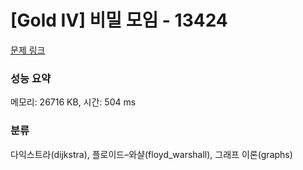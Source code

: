 # [Gold IV] 비밀 모임 - 13424 

[문제 링크](https://www.acmicpc.net/problem/13424) 

### 성능 요약

메모리: 26716 KB, 시간: 504 ms

### 분류

다익스트라(dijkstra), 플로이드–와샬(floyd_warshall), 그래프 이론(graphs)

